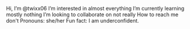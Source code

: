  Hi, I’m @twixx06
 I’m interested in almost everything
 I’m currently learning mostly nothing
 I’m looking to collaborate on not really
 How to reach me don't
 Pronouns: she/her
 Fun fact: I am underconfident.

<!---
twixx06/twixx06 is a ✨ special ✨ repository because its `README.md` (this file) appears on your GitHub profile.
You can click the Preview link to take a look at your changes.
--->
